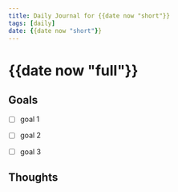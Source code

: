 ```yaml
---
title: Daily Journal for {{date now "short"}}
tags: [daily]
date: {{date now "short"}}
---
```


# {{date now "full"}}

## Goals
- [ ] goal 1
- [ ] goal 2
- [ ] goal 3


## Thoughts


